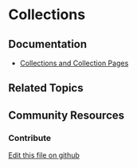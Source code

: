 # Collections

## Documentation

* [Collections and Collection Pages](https://learn.liferay.com/dxp/latest/en/content-authoring-and-management/collections-and-collection-pages.html)

## Related Topics

## Community Resources

### Contribute

[Edit this file on github](https://github.com/olafk/controlpanel-documentation-docs/blob/master/md/74en/com_liferay_asset_list_web_portlet_AssetListPortlet/edit_asset_list_entry.jsp.md)
